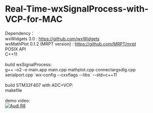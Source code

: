 # Real-Time-wxSignalProcess-with-VCP-for-MAC

Dependency：
</br>
wxWidgets 3.0 : https://github.com/wxWidgets
</br>
wxMathPlot 0.1.2 (MRPT version) : https://github.com/MRPT/mrpt
</br>
POSIX API
</br>
C++11
</br></br>
build wxSignalProcess:
</br>
g++ -o2 -o main.app main.cpp mathplot.cpp connectargsdlg.cpp serialport.cpp \`wx-config --cxxflags --libs\` --std=c++11
</br></br>
build STM32F407 with ADC+VCP:
</br>
makefile
</br></br>
demo video:
</br>
[![Audi R8](http://img.youtube.com/vi/3fFxT0YeQAM/0.jpg)](https://youtu.be/3fFxT0YeQAM)
